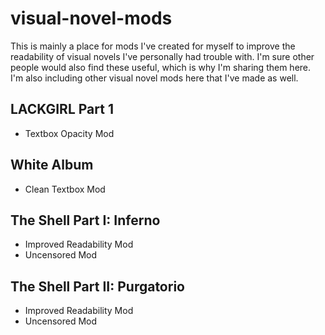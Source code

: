 # visual-novel-mods
This is mainly a place for mods I've created for myself to improve the readability of visual novels I've personally had trouble with. I'm sure other people would also find these useful, which is why I'm sharing them here. I'm also including other visual novel mods here that I've made as well.


## LACKGIRL Part 1
- Textbox Opacity Mod

## White Album
- Clean Textbox Mod

## The Shell Part I: Inferno
- Improved Readability Mod
- Uncensored Mod

## The Shell Part II: Purgatorio
- Improved Readability Mod
- Uncensored Mod